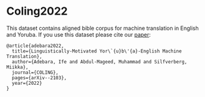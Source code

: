 # Coling2022

This dataset contains aligned bible corpus for machine translation in English and Yoruba. If you use this dataset please cite our [paper](https://arxiv.org/pdf/2103.04225.pdf):

```
@article{adebara2022,
  title={Linguistically-Motivated Yor\`{u}b\'{a}-English Machine Translation},
  author={Adebara, Ife and Abdul-Mageed, Muhammad and Silfverberg, Miikka},
  journal={COLING},
  pages={arXiv--2103},
  year={2022}
}
```

